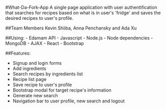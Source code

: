 #What-Da-Fork-App
A single page application with user authentification that searches for recipes based on what is in user's 'fridge' and saves the desired recipes to user's profile.

##Team Members
Kevin Shiiba, Anna Penchansky and Ada Xu

##Using:
    - Edamam API
    - Javascript
    - Node.js
    - Node dependencies
    - MongoDB
    - AJAX
    - React
    - Bootstrap


##Features:
- Signup and login forms
- Add ingredients
- Search recipes by ingredients list
- Recipe list page
- Save recipe to user's profile
- Bootstrap modal for target recipe's information
- Generate new search
- Navigation bar to user profile, new search and logout

